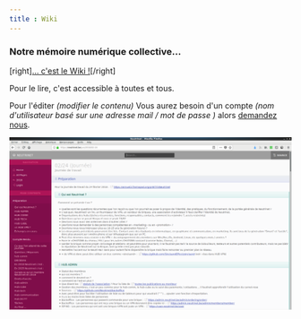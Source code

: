 ```yaml
---
title : Wiki
---
```


### Notre mémoire numérique collective…

[right][… c'est le Wiki !](https://wiki.neutrinet.org?classes=btn,btn-primary,btn-lg&target=_blank)[/right]

Pour le lire, c'est accessible à toutes et tous.

Pour l'éditer _(modifier le contenu)_ Vous aurez besoin d'un compte _(nom d'utilisateur basé sur une adresse mail / mot de passe )_ alors [demandez nous](https://chat.neutrinet.be).

![](Neutrinet-Wiki.png)
